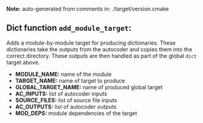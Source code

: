 **Note:** auto-generated from comments in: ./target/version.cmake

## Dict function `add_module_target`:

Adds a module-by-module target for producing dictionaries. These dictionaries take the outputs
from the autocoder and copies them into the correct directory. These outputs are then handled as
part of the global `dict` target above.


- **MODULE_NAME:** name of the module
- **TARGET_NAME:** name of target to produce
- **GLOBAL_TARGET_NAME:** name of produced global target
- **AC_INPUTS:** list of autocoder inputs
- **SOURCE_FILES:** list of source file inputs
- **AC_OUTPUTS:** list of autocoder outputs
- **MOD_DEPS:** module dependencies of the target


